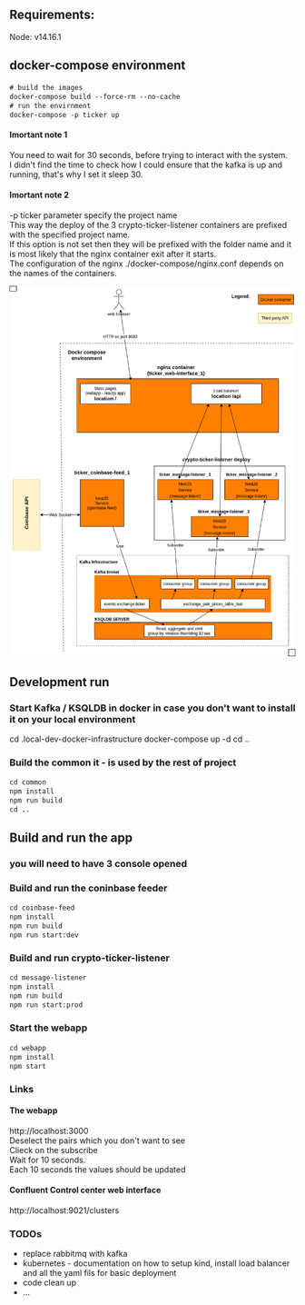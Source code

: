 ## Requirements:
Node: v14.16.1

## docker-compose environment

```
# build the images
docker-compose build --force-rm --no-cache
# run the envirnment
docker-compose -p ticker up
```

#### Imortant note 1
You need to wait for 30 seconds, before trying to interact with the system.  
I didn't find the time to check how I could ensure that the kafka is up and running, that's why I set it sleep 30.  

#### Imortant note 2
-p ticker parameter specify the project name  
This way the deploy of the 3 crypto-ticker-listener containers are prefixed with the specified project name.  
If this option is not set then they will be prefixed with the folder name  and it is most likely that the nginx container exit after it starts.  
The configuration of the nginx ./docker-compose/nginx.conf depends on the names of the containers.  

![docker compose diagrame](./docker-compose-diagram.png)   


## Development run
  
### Start Kafka / KSQLDB in docker in case you don't want to install it on your local environment  
cd .local-dev-docker-infrastructure
docker-compose up -d
cd ..
  
  
### Build the common it - is used by the rest of project  
```
cd common
npm install
npm run build
cd ..
```
  
## Build and run the app  
### you will need to have 3 console opened  
  
### Build and run the coninbase feeder  
```
cd coinbase-feed
npm install
npm run build
npm run start:dev
```


### Build and run crypto-ticker-listener  
```
cd message-listener
npm install
npm run build
npm run start:prod
```

### Start the webapp  
```
cd webapp
npm install
npm start
```
  
  
### Links  
  
#### The webapp  
http://localhost:3000  
Deselect the pairs which you don't want to see  
Clieck on the subscribe  
Wait for 10 seconds.  
Each 10 seconds the values should be updated


#### Confluent Control center web interface  
http://localhost:9021/clusters


### TODOs  
- replace rabbitmq with kafka
- kubernetes - documentation on how to setup kind, install load balancer and all the yaml fils for basic deployment  
- code clean up  
- ...  
   
